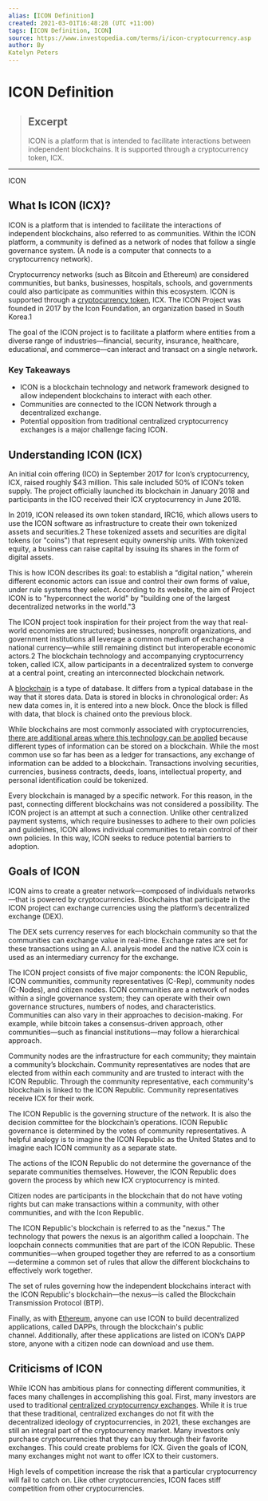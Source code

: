```yaml
---
alias: [ICON Definition]
created: 2021-03-01T16:48:28 (UTC +11:00)
tags: [ICON Definition, ICON]
source: https://www.investopedia.com/terms/i/icon-cryptocurrency.asp
author: By
Katelyn Peters
---
```


# ICON Definition

> ## Excerpt
> ICON is a platform that is intended to facilitate interactions between independent blockchains. It is supported through a cryptocurrency token, ICX.

---

ICON
## What Is ICON (ICX)?

ICON is a platform that is intended to facilitate the interactions of independent blockchains, also referred to as communities. Within the ICON platform, a community is defined as a network of nodes that follow a single governance system. (A node is a computer that connects to a cryptocurrency network).

Cryptocurrency networks (such as Bitcoin and Ethereum) are considered communities, but banks, businesses, hospitals, schools, and governments could also participate as communities within this ecosystem. ICON is supported through a [cryptocurrency token](https://www.investopedia.com/terms/c/cryptocurrency.asp), ICX. The ICON Project was founded in 2017 by the Icon Foundation, an organization based in South Korea.1

The goal of the ICON project is to facilitate a platform where entities from a diverse range of industries—financial, security, insurance, healthcare, educational, and commerce—can interact and transact on a single network.

### Key Takeaways

-   ICON is a blockchain technology and network framework designed to allow independent blockchains to interact with each other.
-   Communities are connected to the ICON Network through a decentralized exchange.
-   Potential opposition from traditional centralized cryptocurrency exchanges is a major challenge facing ICON.

## Understanding ICON (ICX)

An initial coin offering (ICO) in September 2017 for Icon’s cryptocurrency, ICX, raised roughly $43 million. This sale included 50% of ICON’s token supply. The project officially launched its blockchain in January 2018 and participants in the ICO received their ICX cryptocurrency in June 2018.

In 2019, ICON released its own token standard, IRC16, which allows users to use the ICON software as infrastructure to create their own tokenized assets and securities.2 These tokenized assets and securities are digital tokens (or "coins") that represent equity ownership units. With tokenized equity, a business can raise capital by issuing its shares in the form of digital assets.

This is how ICON describes its goal: to establish a “digital nation,” wherein different economic actors can issue and control their own forms of value, under rule systems they select. According to its website, the aim of Project ICON is to "hyperconnect the world" by "building one of the largest decentralized networks in the world."3

The ICON project took inspiration for their project from the way that real-world economies are structured; businesses, nonprofit organizations, and government institutions all leverage a common medium of exchange—a national currency—while still remaining distinct but interoperable economic actors.2 The blockchain technology and accompanying cryptocurrency token, called ICX, allow participants in a decentralized system to converge at a central point, creating an interconnected blockchain network.

A [blockchain](https://www.investopedia.com/terms/b/blockchain.asp) is a type of database. It differs from a typical database in the way that it stores data. Data is stored in blocks in chronological order: As new data comes in, it is entered into a new block. Once the block is filled with data, that block is chained onto the previous block.

While blockchains are most commonly associated with cryptocurrencies, [there are additional areas where this technology can be applied](https://www.investopedia.com/news/blockchain-tech-could-restructure-health-care/) because different types of information can be stored on a blockchain. While the most common use so far has been as a ledger for transactions, any exchange of information can be added to a blockchain. Transactions involving securities, currencies, business contracts, deeds, loans, intellectual property, and personal identification could be tokenized.

Every blockchain is managed by a specific network. For this reason, in the past, connecting different blockchains was not considered a possibility. The ICON project is an attempt at such a connection. Unlike other centralized payment systems, which require businesses to adhere to their own policies and guidelines, ICON allows individual communities to retain control of their own policies. In this way, ICON seeks to reduce potential barriers to adoption.

## Goals of ICON

ICON aims to create a greater network—composed of individuals networks—that is powered by cryptocurrencies. Blockchains that participate in the ICON project can exchange currencies using the platform’s decentralized exchange (DEX).

The DEX sets currency reserves for each blockchain community so that the communities can exchange value in real-time. Exchange rates are set for these transactions using an A.I. analysis model and the native ICX coin is used as an intermediary currency for the exchange.

The ICON project consists of five major components: the ICON Republic, ICON communities, community representatives (C-Rep), community nodes (C-Nodes), and citizen nodes. ICON communities are a network of nodes within a single governance system; they can operate with their own governance structures, numbers of nodes, and characteristics. Communities can also vary in their approaches to decision-making. For example, while bitcoin takes a consensus-driven approach, other communities—such as financial institutions—may follow a hierarchical approach.

Community nodes are the infrastructure for each community; they maintain a community’s blockchain. Community representatives are nodes that are elected from within each community and are trusted to interact with the ICON Republic. Through the community representative, each community's blockchain is linked to the ICON Republic. Community representatives receive ICX for their work.

The ICON Republic is the governing structure of the network. It is also the decision committee for the blockchain’s operations. ICON Republic governance is determined by the votes of community representatives. A helpful analogy is to imagine the ICON Republic as the United States and to imagine each ICON community as a separate state.

The actions of the ICON Republic do not determine the governance of the separate communities themselves. However, the ICON Republic does govern the process by which new ICX cryptocurrency is minted. 

Citizen nodes are participants in the blockchain that do not have voting rights but can make transactions within a community, with other communities, and with the Icon Republic.

The ICON Republic's blockchain is referred to as the "nexus." The technology that powers the nexus is an algorithm called a loopchain. The loopchain connects communities that are part of the ICON Republic. These communities—when grouped together they are referred to as a consortium—determine a common set of rules that allow the different blockchains to effectively work together.

The set of rules governing how the independent blockchains interact with the ICON Republic's blockchain—the nexus—is called the Blockchain Transmission Protocol (BTP).

Finally, as with [Ethereum](https://www.investopedia.com/terms/e/ethereum.asp), anyone can use ICON to build decentralized applications, called DAPPs, through the blockchain's public channel. Additionally, after these applications are listed on ICON’s DAPP store, anyone with a citizen node can download and use them.

## Criticisms of ICON

While ICON has ambitious plans for connecting different communities, it faces many challenges in accomplishing this goal. First, many investors are used to traditional [centralized cryptocurrency exchanges](https://www.investopedia.com/tech/what-are-centralized-cryptocurrency-exchanges/). While it is true that these traditional, centralized exchanges do not fit with the decentralized ideology of cryptocurrencies, in 2021, these exchanges are still an integral part of the cryptocurrency market. Many investors only purchase cryptocurrencies that they can buy through their favorite exchanges. This could create problems for ICX. Given the goals of ICON, many exchanges might not want to offer ICX to their customers.

High levels of competition increase the risk that a particular cryptocurrency will fail to catch on. Like other cryptocurrencies, ICON faces stiff competition from other cryptocurrencies.
